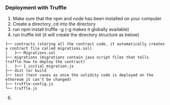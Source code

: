 ### Deployment with Truffle
1. Make sure that the npm and node has been installed on your computer
2. Create a directory, cd into the directory
3. run npm install truffle -g  (-g makes it globally available)
4. run truffle init (it will create the directory structure as below)
```
├── contracts (storing all the contract code, it automatically creates a contract file called migrations.sol)
│   ├── Migrations.sol
├── migrations (migrations contain java script files that tells truffle how to deploy the contract)
│   ├── 1_initial_migration.js
├── dist (or build
├── test (test cases as once the solidity code is deployed on the ethereum it can't be changed)
├── truffle-config.js
└── truffle.js
```
6. 



